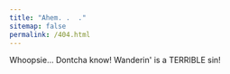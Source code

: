 ```yaml
---
title: "Ahem. .  ."
sitemap: false
permalink: /404.html
---
```


Whoopsie... Dontcha know! Wanderin' is a TERRIBLE sin!
